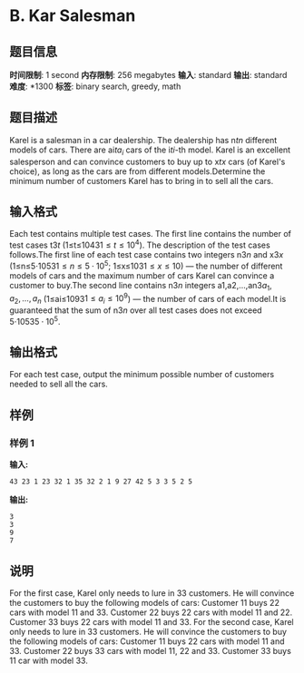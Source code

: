 # B. Kar Salesman

## 题目信息

**时间限制**: 1 second
**内存限制**: 256 megabytes
**输入**: standard
**输出**: standard
**难度**: *1300
**标签**: binary search, greedy, math

## 题目描述

Karel is a salesman in a car dealership. The dealership has n$t$$n$ different models of cars. There are ai$t$$a_i$ cars of the i$t$$i$-th model. Karel is an excellent salesperson and can convince customers to buy up to x$t$$x$ cars (of Karel's choice), as long as the cars are from different models.Determine the minimum number of customers Karel has to bring in to sell all the cars.

## 输入格式

Each test contains multiple test cases. The first line contains the number of test cases t$3$$t$ (1≤t≤104$3$$1 \le t \le 10^4$). The description of the test cases follows.The first line of each test case contains two integers n$3$$n$ and x$3$$x$ (1≤n≤5⋅105$3$$1 \le n \le 5 \cdot 10^5$; 1≤x≤10$3$$1 \le x \le 10$) — the number of different models of cars and the maximum number of cars Karel can convince a customer to buy.The second line contains n$3$$n$ integers a1,a2,…,an$3$$a_1, a_2, \ldots, a_n$ (1≤ai≤109$3$$1 \le a_i \le 10^9$) — the number of cars of each model.It is guaranteed that the sum of n$3$$n$ over all test cases does not exceed 5⋅105$3$$5 \cdot 10^5$.

## 输出格式

For each test case, output the minimum possible number of customers needed to sell all the cars.

## 样例

### 样例 1

**输入:**
```
43 23 1 23 32 1 35 32 2 1 9 27 42 5 3 3 5 2 5
```

**输出:**
```
3
3
9
7
```

## 说明

For the first case, Karel only needs to lure in 3$3$ customers. He will convince the customers to buy the following models of cars: Customer 1$1$ buys 2$2$ cars with model 1$1$ and 3$3$. Customer 2$2$ buys 2$2$ cars with model 1$1$ and 2$2$. Customer 3$3$ buys 2$2$ cars with model 1$1$ and 3$3$. For the second case, Karel only needs to lure in 3$3$ customers. He will convince the customers to buy the following models of cars: Customer 1$1$ buys 2$2$ cars with model 1$1$ and 3$3$. Customer 2$2$ buys 3$3$ cars with model 1$1$, 2$2$ and 3$3$. Customer 3$3$ buys 1$1$ car with model 3$3$.
